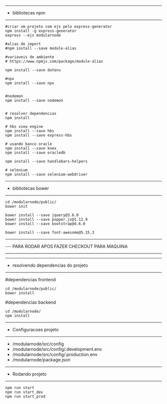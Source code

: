 --- ---------------------------------------
- bibliotecas npm
--- ---------------------------------------
````
#criar um projeto com ejs pelo express-generator
npm install -g express-generator
express --ejs modularnode

#alias de import
#npm install --save module-alias

#variaveis de ambiente
# https://www.npmjs.com/package/module-alias

npm install --save dotenv

#npx
npm install --save npx


#nodemon
npm install --save nodemon


# resolver dependencias
npm install

# hbs view engine
npm install --save hbs
npm install --save express-hbs

# usando banco oracle
npm install --save knex
npm install --save oracledb

npm install --save handlebars-helpers

# selenium
npm install --save selenium-webdriver

````

--- ---------------------------------------
- bibliotecas bower
--- ---------------------------------------
````
cd /modularnode/public/
bower init

bower install --save jquery@3.6.0
bower install --save popper.js@1.12.9
bower install --save bootstrap@4.6.0

bower install --save font-awesome@5.15.3
````


--- ---------------------------------------------
--- PARA RODAR APOS FAZER CHECKOUT PARA MAQUINA
--- ---------------------------------------------
--- ---------------------------------------
- resolvendo dependencias do projeto
--- ---------------------------------------
#dependencias frontend
````
cd /modularnode/public/
bower install
````

#dependencias backend
````
cd /modularnode/
npm install
````

--- ---------------------------------------
- Configuracoes projeto
--- ---------------------------------------
- /modularnode/src/config
- /modularnode/src/config/.development.env
- /modularnode/src/config/.production.env
- /modularnode/package.json

--- ---------------------------------------
- Rodando projeto
--- ---------------------------------------
````
npm run start
npm run start_dev
npm run start_prod
````







